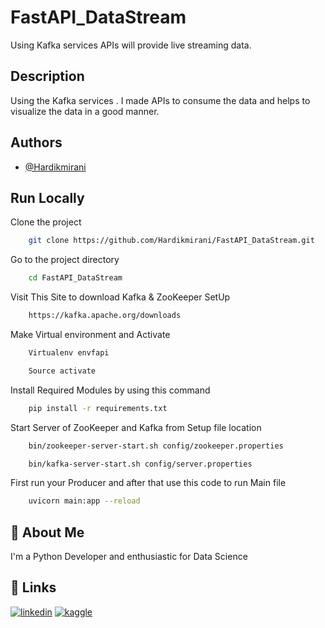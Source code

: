 # FastAPI_DataStream
Using Kafka services APIs will provide live streaming data.

## Description 
Using the Kafka services . I made APIs to consume the data and helps to visualize the data in a good manner.


## Authors

- [@Hardikmirani](https://github.com/Hardikmirani)


## Run Locally

Clone the project

```bash
    git clone https://github.com/Hardikmirani/FastAPI_DataStream.git
```

Go to the project directory

```bash
    cd FastAPI_DataStream
```



Visit This Site to download Kafka & ZooKeeper SetUp

```bash
    https://kafka.apache.org/downloads
```


Make Virtual environment and Activate

```bash
    Virtualenv envfapi
``` 

```bash
    Source activate
```

Install Required Modules by using this command

```bash
    pip install -r requirements.txt
```

Start Server of ZooKeeper and Kafka from Setup file location

```bash
    bin/zookeeper-server-start.sh config/zookeeper.properties
```
```bash
    bin/kafka-server-start.sh config/server.properties
```
First run your Producer and after that use this code to run Main file 
```bash
    uvicorn main:app --reload 
```

## 🚀 About Me
I'm a Python Developer and enthusiastic for Data Science


## 🔗 Links
[![linkedin](https://img.shields.io/badge/linkedin-0A66C2?style=for-the-badge&logo=linkedin&logoColor=white)](https://www.linkedin.com/in/hardik-mirani)
[![kaggle](https://img.shields.io/badge/Kaggle-1DA1F1?style=for-the-badge&logo=kaggle&logoColor=white)](https://twitter.com/)